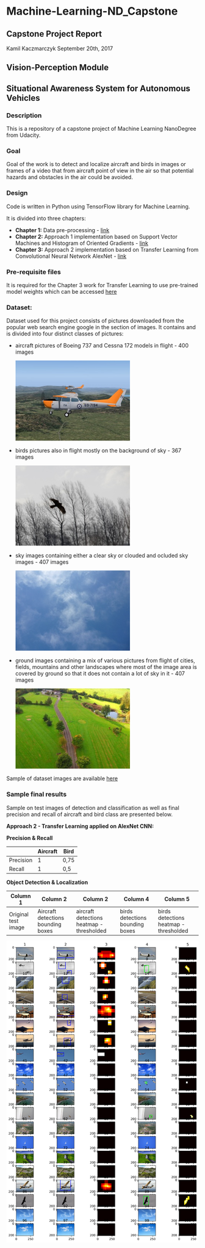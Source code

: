 # Machine-Learning-ND_Capstone
## Capstone Project Report
Kamil Kaczmarczyk
September 20th, 2017

## Vision-Perception Module
## Situational Awareness System for Autonomous Vehicles

### Description

This is a repository of a capstone project of Machine Learning NanoDegree from Udacity.

### Goal

Goal of the work is to detect and localize aircraft and birds in images or frames of a video that from aircraft point of view in the air so that potential hazards and obstacles in the air could be avoided.

### Design

Code is written in Python using TensorFlow library for Machine Learning.

It is divided into three chapters:

- **Chapter 1:** Data pre-processing - [link](https://github.com/Kamil-K/Machine-Learning-ND_Capstone/blob/master/Capstone%20Part%2001%20-%20Dataset%20Preparation%20%26%20Exploration.ipynb)
- **Chapter 2:** Approach 1 implementation based on Support Vector Machines and Histogram of Oriented Gradients - [link](https://github.com/Kamil-K/Machine-Learning-ND_Capstone/blob/master/Capstone%20Part%2002%20-%20Apply%20SVM.ipynb)
- **Chapter 3:** Approach 2 implementation based on Transfer Learning from Convolutional Neural Network AlexNet - [link](https://github.com/Kamil-K/Machine-Learning-ND_Capstone/blob/master/Capstone%20Part%2003%20-%20Apply%20CNN%20with%20Transfer%20Learning%20from%20AlexNet.ipynb)

### Pre-requisite files

It is required for the Chapter 3 work for Transfer Learning to use pre-trained model weights which can be accessed [here](https://d17h27t6h515a5.cloudfront.net/topher/2016/October/580d880c_bvlc-alexnet/bvlc-alexnet.npy)

### Dataset:

Dataset used for this project consists of pictures downloaded from the popular web search engine google in the section of images. It contains and is divided into four distinct classes of pictures:
- aircraft pictures of Boeing 737 and Cessna 172 models in flight - 400 images<p>
![alt tex](https://github.com/Kamil-K/Machine-Learning-ND_Capstone/blob/master/dataset_examples/aircraft/0_.jpg "Aircraft")
- birds pictures also in flight mostly on the background of sky - 367 images<p>
![alt tex](https://github.com/Kamil-K/Machine-Learning-ND_Capstone/blob/master/dataset_examples/birds/0_.jpg "Bird")
- sky images containing either a clear sky or clouded and ocluded sky images - 407 images<p>
![alt tex](https://github.com/Kamil-K/Machine-Learning-ND_Capstone/blob/master/dataset_examples/sky/0_.jpg "Sky")
- ground images containing a mix of various pictures from flight of cities, fields, mountains and other landscapes where most of the image area is covered by ground so that it does not contain a lot of sky in it - 407 images<p>
![alt tex](https://github.com/Kamil-K/Machine-Learning-ND_Capstone/blob/master/dataset_examples/ground/0_.jpg "Ground")

Sample of dataset images are available [here](https://github.com/Kamil-K/Machine-Learning-ND_Capstone/tree/master/dataset_examples)

### Sample final results

Sample on test images of detection and classification as well as final precision and recall of aircraft and bird class are presented below.

 **Approach 2 - Transfer Learning applied on AlexNet CNN:**
 
 **Precision & Recall**
 
|                          |  Aircraft          | Bird                  |
|--------------------------|--------------------|-----------------------|
|   Precision              |     1              |      0,75             |
| Recall                   |     1              |      0,5              |

 **Object Detection & Localization**
 
| Column 1  | Column 2 | Column 2  | Column 4 | Column 5  |
|-----------|----------|-----------|----------|-----------|
| Original test image | Aircraft detections bounding boxes |aircraft detections heatmap - thresholded | birds detections bounding boxes | birds detections heatmap - thresholded |

 ![alt tex](https://github.com/Kamil-K/Machine-Learning-ND_Capstone/blob/master/resources/CNN_final.png "CNN Final") 
